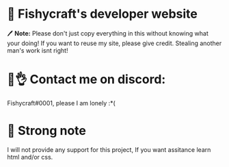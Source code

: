 # 💙 Fishycraft's developer website


🖊️ <strong>Note:</strong> Please don't just copy everything in this without knowing what your doing!
   If you want to reuse my site, please give credit. Stealing another man's work
   isnt right!
  
# 🥶👌 Contact me on discord:


Fishycraft#0001, please I am lonely :*(

# 🛑 Strong note


I will not provide any support for this project, If you want assitance learn html and/or css.
